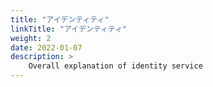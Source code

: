 ```yaml
---
title: "アイデンティティ"
linkTitle: "アイデンティティ"
weight: 2
date: 2022-01-07
description: >
    Overall explanation of identity service
---
```


